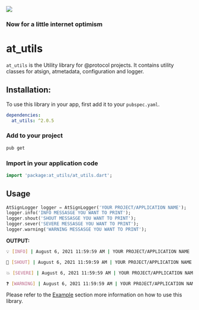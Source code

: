 <img src="https://atsign.dev/assets/img/@developersmall.png?sanitize=true">

### Now for a little internet optimism

# at_utils
`at_utils` is the Utility library for @protocol projects. It contains utility classes for atsign, atmetadata, configuration and logger.

## Installation:
To use this library in your app, first add it to your `pubspec.yaml`.

```yaml
dependencies:
  at_utils: ^2.0.5
```
### Add to your project 
```bash
pub get 
```
### Import in your application code
```dart
import 'package:at_utils/at_utils.dart';
```
## Usage

```dart
AtSignLogger logger = AtSignLogger('YOUR PROJECT/APPLICATION NAME');
logger.info('INFO MESSASGE YOU WANT TO PRINT');
logger.shout('SHOUT MESSASGE YOU WANT TO PRINT');
logger.sever('SEVERE MESSASGE YOU WANT TO PRINT');
logger.warning('WARNING MESSASGE YOU WANT TO PRINT');
```

**OUTPUT:**

```bash
💡 [INFO] | August 6, 2021 11:59:59 AM | YOUR PROJECT/APPLICATION NAME | INFO MESSASGE YOU WANT TO PRINT 

🔫 [SHOUT] | August 6, 2021 11:59:59 AM | YOUR PROJECT/APPLICATION NAME | SHOUT MESSASGE YOU WANT TO PRINT

💥 [SEVERE] | August 6, 2021 11:59:59 AM | YOUR PROJECT/APPLICATION NAME | SEVERE MESSASGE YOU WANT TO PRINT

❓ [WARNING] | August 6, 2021 11:59:59 AM | YOUR PROJECT/APPLICATION NAME | WARNING MESSASGE YOU WANT TO PRINT
```
Please refer to the [Example](https://pub.dev/packages/at_utils/example) section more information on how to use this library.
